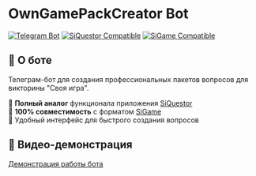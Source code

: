 # OwnGamePackCreator Bot

[![Telegram Bot](https://img.shields.io/badge/💬_Telegram-OwnGamesCreator_Bot-0088cc?style=for-the-badge&logo=telegram)](https://t.me/OwnGamesCreator_bot)
[![SiQuestor Compatible](https://img.shields.io/badge/✔_SiQuestor-Compatible-4CAF50?style=flat-square)](https://vladimirkhil.com/si/siquester)
[![SiGame Compatible](https://img.shields.io/badge/✔_SiGame-Compatible-4CAF50?style=flat-square)](https://vladimirkhil.com/si/game)

## 📌 О боте

Телеграм-бот для создания профессиональных пакетов вопросов для викторины "Своя игра". 

🔹 **Полный аналог** функционала приложения [SiQuestor](https://vladimirkhil.com/si/siquester)  
🔹 **100% совместимость** с форматом [SiGame](https://vladimirkhil.com/si/game)  
🔹 Удобный интерфейс для быстрого создания вопросов  

## 🎥 Видео-демонстрация

[Демонстрация работы бота](https://youtu.be/PyQmAqF5pg0)

